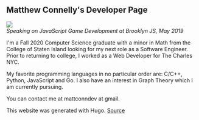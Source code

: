 ## Matthew Connelly's Developer Page

![](/images/me.png)  
_Speaking on JavaScript Game Development at Brooklyn JS, May 2019_

I'm a Fall 2020 Computer Science graduate with a minor in Math from the College of Staten Island looking for my next role as a Software Engineer. Prior to returning to college, I worked as a Web Developer for The Charles NYC.

My favorite programming languages in no particular order are: C/C++, Python, JavaScript and Go. I also have an interest in Graph Theory which I am currently pursuing.

You can contact me at mattconndev at gmail.

This website was generated with Hugo. [Source](https://github.com/mattConn/mattconndev)